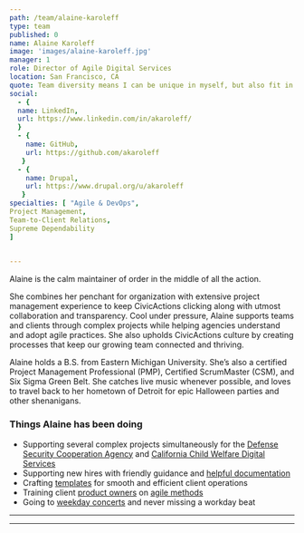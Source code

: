 ```yaml
---
path: /team/alaine-karoleff
type: team
published: 0
name: Alaine Karoleff
image: 'images/alaine-karoleff.jpg'
manager: 1
role: Director of Agile Digital Services
location: San Francisco, CA
quote: Team diversity means I can be unique in myself, but also fit in with the team.
social: 
  - {
  name: LinkedIn,
  url: https://www.linkedin.com/in/akaroleff/
  }
  - {
    name: GitHub,
    url: https://github.com/akaroleff
   }
  - {
    name: Drupal,
    url: https://www.drupal.org/u/akaroleff
   }
specialties: [ "Agile & DevOps",
Project Management,
Team-to-Client Relations,
Supreme Dependability
]

  
---
```


Alaine is the calm maintainer of order in the middle of all the action.
 
She combines her penchant for organization with extensive project management experience to keep CivicActions clicking along with utmost collaboration and transparency. Cool under pressure, Alaine supports teams and clients through complex projects while helping agencies understand and adopt agile practices. She also upholds CivicActions culture by creating processes that keep our growing team connected and thriving.
 
Alaine holds a B.S. from Eastern Michigan University. She’s also a certified Project Management Professional (PMP), Certified ScrumMaster (CSM), and Six Sigma Green Belt. She catches live music whenever possible, and loves to travel back to her hometown of Detroit for epic Halloween parties and other shenanigans.




### Things Alaine has been doing
* Supporting several complex projects simultaneously for the [Defense Security Cooperation Agency](https://civicactions.com/case-study/globalnet) and [California Child Welfare Digital Services](https://cwds.ca.gov/)
* Supporting new hires with friendly guidance and [helpful documentation](https://civicactions-handbook.readthedocs.io/en/latest/04-how-we-work/tools/harvest/)
* Crafting [templates](https://docs.google.com/document/d/1pmOruj_1PeSfmJtxzvjDy7KxTTJi0VS8D62WUrWjeSM/edit?usp=sharing) for smooth and efficient client operations
* Training client [product owners](https://docs.google.com/document/d/1vwsaJcODSWwevH4Qzz2XdsXaERutaSaBYYSvn5iY2tc/edit?usp=sharing) on [agile methods](https://www.agilegovleaders.org/academy/product-owner/)
* Going to [weekday concerts](https://www.youtube.com/watch?v=xhdDZe-Zkxw) and never missing a workday beat


----------------------------

-----------------------------------
